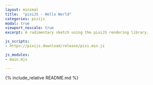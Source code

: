 ```yaml
---
layout: minimal
title:  "pixiJS - Hello World"
categories: pixijs
modal: true
viewport_noscale: true
excerpt: A rudimentary sketch using the pixiJS rendering library.

js_scripts:
- https://pixijs.download/release/pixi.min.js

js_modules:
- main.mjs

---
```


{% include_relative README.md %}

